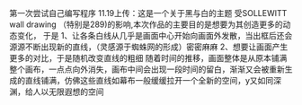 第一次尝试自己编写程序 11.19上传：这是一个关于黑与白的主题 受SOLLEWITT wall drawing （特别是289)的影响,本次作品的主要目的是想要为其创造更多的动态变化，
于是 
1、让各条白线从几乎是画面中心开始向画面外发散，当出框后还会源源不断出现新的直线，（灵感源于蜘蛛网的形成）密密麻麻 
2、想要让画面产生更多的对比，于是随机改变直线的粗细 
随着时间的推移，画面整体是从原本铺满整个画布，一点点向外消失，画布中间会出现一段时间的留白，渐渐又会被重新生成的直线铺满，仿佛这些直线如幕布一般缓缓拉开一个全新的空间，y又如同深渊，给人以无限遐想的空间
